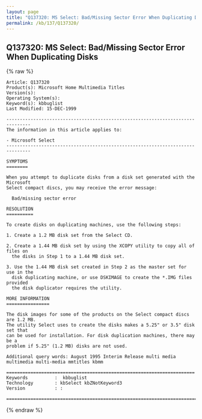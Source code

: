 ```yaml
---
layout: page
title: "Q137320: MS Select: Bad/Missing Sector Error When Duplicating Disks"
permalink: /kb/137/Q137320/
---
```


## Q137320: MS Select: Bad/Missing Sector Error When Duplicating Disks

{% raw %}

	Article: Q137320
	Product(s): Microsoft Home Multimedia Titles
	Version(s): 
	Operating System(s): 
	Keyword(s): kbbuglist
	Last Modified: 15-DEC-1999
	
	-------------------------------------------------------------------------------
	The information in this article applies to:
	
	- Microsoft Select 
	-------------------------------------------------------------------------------
	
	SYMPTOMS
	========
	
	When you attempt to duplicate disks from a disk set generated with the Microsoft
	Select compact discs, you may receive the error message:
	
	  Bad/missing sector error
	
	RESOLUTION
	==========
	
	To create disks on duplicating machines, use the following steps:
	
	1. Create a 1.2 MB disk set from the Select CD.
	
	2. Create a 1.44 MB disk set by using the XCOPY utility to copy all of files on
	  the disks in Step 1 to a 1.44 MB disk set.
	
	3. Use the 1.44 MB disk set created in Step 2 as the master set for use in the
	  disk duplicating machine, or use DSKIMAGE to create the *.IMG files provided
	  the disk duplicator requires the utility.
	
	MORE INFORMATION
	================
	
	The disk images for some of the products on the Select compact discs are 1.2 MB.
	The utility Select uses to create the disks makes a 5.25" or 3.5" disk set that
	can be used for installation. For disk duplication machines, there may be a
	problem if 5.25" (1.2 MB) disks are not used.
	
	Additional query words: August 1995 Interim Release multi media multimedia multi-media mmtitles kbmm
	
	======================================================================
	Keywords          :  kbbuglist
	Technology        : kbSelect kbZNotKeyword3
	Version           : :
	
	=============================================================================
	

{% endraw %}
